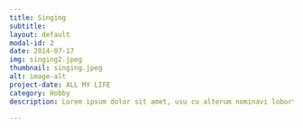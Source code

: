 ```yaml
---
title: Singing
subtitle: 
layout: default
modal-id: 2
date: 2014-07-17
img: singing2.jpeg
thumbnail: singing.jpeg
alt: image-alt
project-date: ALL MY LIFE
category: Hobby
description: Lorem ipsum dolor sit amet, usu cu alterum nominavi lobortis. At duo novum diceret. Tantas apeirian vix et, usu sanctus postulant inciderint ut, populo diceret necessitatibus in vim. Cu eum dicam feugiat noluisse.

---
```


